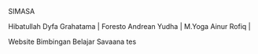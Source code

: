 SIMASA

Hibatullah Dyfa Grahatama |
Foresto Andrean Yudha |
M.Yoga Ainur Rofiq |

Website Bimbingan Belajar Savaana
tes